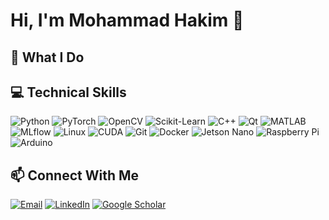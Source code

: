 # Hi, I'm Mohammad Hakim 👋

## 🚀 What I Do

## 💻 Technical Skills
![Python](https://img.shields.io/badge/Python-3776AB?style=flat&logo=python&logoColor=white)
![PyTorch](https://img.shields.io/badge/PyTorch-EE4C2C?style=flat&logo=pytorch&logoColor=white)
![OpenCV](https://img.shields.io/badge/OpenCV-5C2D91?style=flat&logo=opencv&logoColor=white)
![Scikit-Learn](https://img.shields.io/badge/Scikit--Learn-F7931E?style=flat&logo=scikit-learn&logoColor=white)
![C++](https://img.shields.io/badge/C++-00599C?style=flat&logo=c%2B%2B&logoColor=white)
![Qt](https://img.shields.io/badge/Qt-41CD52?style=flat&logo=qt&logoColor=white)
![MATLAB](https://img.shields.io/badge/MATLAB-0076A8?style=flat&logo=mathworks&logoColor=white)
![MLflow](https://img.shields.io/badge/MLflow-020202?style=flat&logo=mlflow&logoColor=white)
![Linux](https://img.shields.io/badge/Linux-FCC624?style=flat&logo=linux&logoColor=black)
![CUDA](https://img.shields.io/badge/CUDA-76B900?style=flat&logo=nvidia&logoColor=white)
![Git](https://img.shields.io/badge/Git-F05032?style=flat&logo=git&logoColor=white)
![Docker](https://img.shields.io/badge/Docker-2496ED?style=flat&logo=docker&logoColor=white)
![Jetson Nano](https://img.shields.io/badge/Jetson%20Nano-76B900?style=flat&logo=nvidia&logoColor=white)
![Raspberry Pi](https://img.shields.io/badge/Raspberry%20Pi-A22846?style=flat&logo=raspberrypi&logoColor=white)
![Arduino](https://img.shields.io/badge/Arduino-00979D?style=flat&logo=arduino&logoColor=white)

## 📫 Connect With Me
[![Email](https://img.shields.io/badge/Email-D14836?style=flat&logo=gmail&logoColor=white)](mailto:mohammad.seyyedhakim@gmail.com)
[![LinkedIn](https://img.shields.io/badge/LinkedIn-0A66C2?style=flat&logo=linkedin&logoColor=white)](https://www.linkedin.com/in/mohammadhakim95/)
[![Google Scholar](https://img.shields.io/badge/Google%20Scholar-4285F4?style=flat&logo=googlescholar&logoColor=white)](https://scholar.google.co.uk/citations?user=-dqzC38AAAAJ&hl=en)


<!--
**mohammadhakim73/mohammadhakim73** is a ✨ _special_ ✨ repository because its `README.md` (this file) appears on your GitHub profile.

Here are some ideas to get you started:

- 🔭 I’m currently working on ...
- 🌱 I’m currently learning ...
- 👯 I’m looking to collaborate on ...
- 🤔 I’m looking for help with ...
- 💬 Ask me about ...
- 📫 How to reach me: ...
- 😄 Pronouns: ...
- ⚡ Fun fact: ...
-->
